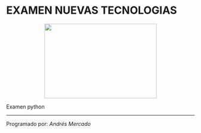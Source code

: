 # EXAMEN NUEVAS TECNOLOGIAS

<p align="center">
  <img src="https://firebasestorage.googleapis.com/v0/b/fir-f4889.appspot.com/o/Chrollo-Lucilfer.webp?alt=media&token=da898598-beb1-472a-8c89-c0ae8e2887ad" width="300" height="200" />
</p>

<p>
  Examen python
</p>

***

Programado por: _Andrés Mercado_
